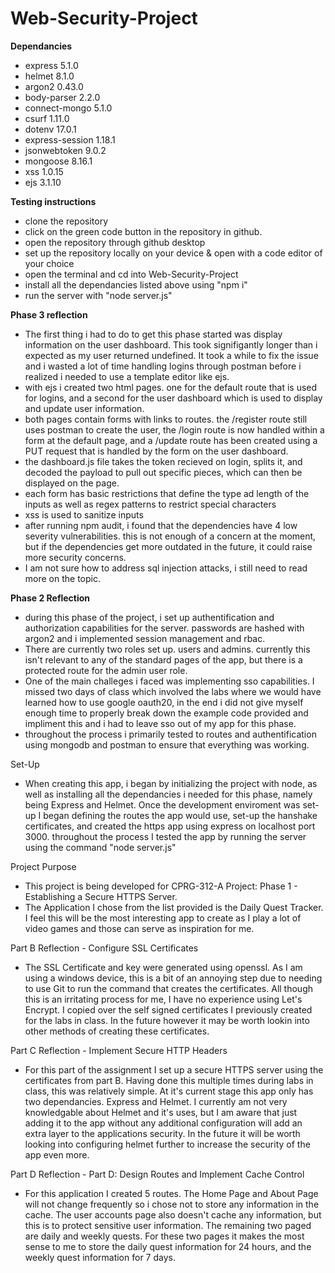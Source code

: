 # Web-Security-Project

**Dependancies**

- express 5.1.0
- helmet 8.1.0
- argon2 0.43.0
- body-parser 2.2.0
- connect-mongo 5.1.0
- csurf 1.11.0
- dotenv 17.0.1
- express-session 1.18.1
- jsonwebtoken 9.0.2
- mongoose 8.16.1
- xss 1.0.15
- ejs 3.1.10

**Testing instructions**

- clone the repository
- click on the green code button in the repository in github.
- open the repository through github desktop
- set up the repository locally on your device & open with a code editor of your choice
- open the terminal and cd into Web-Security-Project
- install all the dependancies listed above using "npm i"
- run the server with "node server.js"

**Phase 3 reflection**

- The first thing i had to do to get this phase started was display information on the user dashboard. This took signifigantly longer than i expected as my user returned undefined. It took a while to fix the issue and i wasted a lot of time handling logins through postman before i realized i needed to use a template editor like ejs.
- with ejs i created two html pages. one for the default route that is used for logins, and a second for the user dashboard which is used to display and update user information.
- both pages contain forms with links to routes. the /register route still uses postman to create the user, the /login route is now handled within a form at the default page, and a /update route has been created using a PUT request that is handled by the form on the user dashboard.
- the dashboard.js file takes the token recieved on login, splits it, and decoded the payload to pull out specific pieces, which can then be displayed on the page.
- each form has basic restrictions that define the type ad length of the inputs as well as regex patterns to restrict special characters
- xss is used to sanitize inputs
- after running npm audit, i found that the dependencies have 4 low severity vulnerabilities. this is not enough of a concern at the moment, but if the dependencies get more outdated in the future, it could raise more security concerns.
- I am not sure how to address sql injection attacks, i still need to read more on the topic.

**Phase 2 Reflection**

- during this phase of the project, i set up authentification and authorization capabilities for the server. passwords are hashed with argon2 and i implemented session management and rbac.
- There are currently two roles set up. users and admins. currently this isn't relevant to any of the standard pages of the app, but there is a protected route for the admin user role.
- One of the main challeges i faced was implementing sso capabilities. I missed two days of class which involved the labs where we would have learned how to use google oauth20, in the end i did not give myself enough time to properly break down the example code provided and impliment this and i had to leave sso out of my app for this phase.
- throughout the process i primarily tested to routes and authentification using mongodb and postman to ensure that everything was working.

Set-Up

- When creating this app, i began by initializing the project with node, as well as installing all the dependancies i needed for this phase, namely being Express and Helmet. Once the development enviroment was set-up I began defining the routes the app would use, set-up the hanshake certificates, and created the https app using express on localhost port 3000. throughout the process I tested the app by running the server using the command "node server.js"

Project Purpose

- This project is being developed for CPRG-312-A Project: Phase 1 - Establishing a Secure HTTPS Server.
- The Application I chose from the list provided is the Daily Quest Tracker. I feel this will be the most interesting app to create as I play a lot of video games and those can serve as inspiration for me.

Part B Reflection - Configure SSL Certificates

- The SSL Certificate and key were generated using openssl. As I am using a windows device, this is a bit of an annoying step due to needing to use Git to run the command that creates the certificates. All though this is an irritating process for me, I have no experience using Let's Encrypt. I copied over the self signed certificates I previously created for the labs in class. In the future however it may be worth lookin into other methods of creating these certificates.

Part C Reflection - Implement Secure HTTP Headers

- For this part of the assignment I set up a secure HTTPS server using the certificates from part B. Having done this multiple times during labs in class, this was relatively simple. At it's current stage this app only has two dependancies. Express and Helmet. I currently am not very knowledgable about Helmet and it's uses, but I am aware that just adding it to the app without any additional configuration will add an extra layer to the applications security. In the future it will be worth looking into configuring helmet further to increase the security of the app even more.

Part D Reflection - Part D: Design Routes and Implement Cache Control

- For this application I created 5 routes. The Home Page and About Page will not change frequently so i chose not to store any information in the cache. The user accounts page also doesn't cache any information, but this is to protect sensitive user information. The remaining two paged are daily and weekly quests. For these two pages it makes the most sense to me to store the daily quest information for 24 hours, and the weekly quest information for 7 days.
